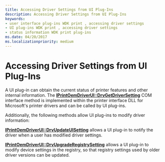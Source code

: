 ```yaml
---
title: Accessing Driver Settings from UI Plug-Ins
description: Accessing Driver Settings from UI Plug-Ins
keywords:
- user interface plug-ins WDK print , accessing driver settings
- UI plug-ins WDK print , accessing driver settings
- status information WDK print plug-ins
ms.date: 04/20/2017
ms.localizationpriority: medium
---
```


# Accessing Driver Settings from UI Plug-Ins





A UI plug-in can obtain the current status of printer features and other internal information. The [**IPrintOemDriverUI::DrvGetDriverSetting**](/windows-hardware/drivers/ddi/prcomoem/nf-prcomoem-iprintoemdriverui-drvgetdriversetting) COM interface method is implemented within the printer interface DLL for Microsoft's printer drivers and can be called by UI plug-ins.

Additionally, the following methods allow UI plug-ins to modify driver information:

[**IPrintOemDriverUI::DrvUpdateUISetting**](/windows-hardware/drivers/ddi/prcomoem/nf-prcomoem-iprintoemdriverui-drvupdateuisetting) allows a UI plug-in to notify the driver when a user has modified driver settings.

[**IPrintOemDriverUI::DrvUpgradeRegistrySetting**](/windows-hardware/drivers/ddi/prcomoem/nf-prcomoem-iprintoemdriverui-drvupgraderegistrysetting) allows a UI plug-in to modify device settings in the registry, so that registry settings used by older driver versions can be updated.

 


